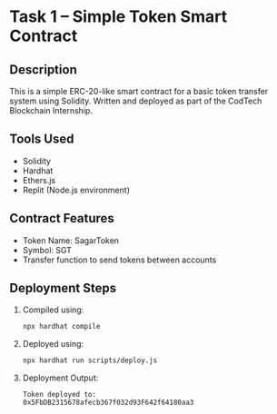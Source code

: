 # Task 1 – Simple Token Smart Contract

## Description
This is a simple ERC-20-like smart contract for a basic token transfer system using Solidity. Written and deployed as part of the CodTech Blockchain Internship.

## Tools Used
- Solidity
- Hardhat
- Ethers.js
- Replit (Node.js environment)

## Contract Features
- Token Name: SagarToken
- Symbol: SGT
- Transfer function to send tokens between accounts

## Deployment Steps
1. Compiled using:
   ```bash
   npx hardhat compile
   ```      

2. Deployed using:
   ```bash
   npx hardhat run scripts/deploy.js
   ```        

3. Deployment Output:
   ````
   Token deployed to:
   0x5FbDB2315678afecb367f032d93F642f64180aa3
   ````
